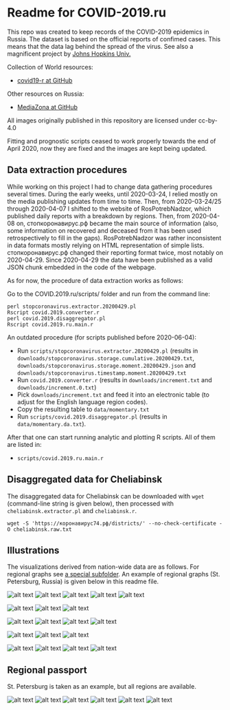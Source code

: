 # Readme for COVID-2019.ru

This repo was created to keep records of the COVID-2019 epidemics in Russia. The dataset is based on the official reports of confimed cases. This means that the data lag behind the spread of the virus. See also a magnificent project by [Johns Hopkins Univ.](https://github.com/CSSEGISandData/COVID-19)

Collection of World resources:

* [covid19-r at GitHub](https://github.com/mine-cetinkaya-rundel/covid19-r)

Other resources on Russia:

* [MediaZona at GitHub](https://github.com/mediazona/data-corona-Russia)

All images originally published in this repository are licensed under cc-by-4.0

Fitting and prognostic scripts ceased to work properly towards the end of April 2020, now they are fixed and the images are kept being updated.

## Data extraction procedures

While working on this project I had to change data gathering procedures several times. During the early weeks, until 2020-03-24, I relied mostly on the media publishing updates from time to time. Then, from 2020-03-24/25 through 2020-04-07 I shifted to the website of RosPotrebNadzor, which published daily reports with a breakdown by regions. Then, from 2020-04-08 on, стопкоронавирус.рф became the main source of information (also, some information on recovered and deceased from it has been used retrospectively to fill in the gaps). RosPotrebNadzor was rather inconsistent in data formats mostly relying on HTML representation of simple lists. стопкоронавирус.рф changed their reporting format twice, most notably on 2020-04-29. Since 2020-04-29 the data have been published as a valid JSON chunk embedded in the code of the webpage.

As for now, the procedure of data extraction works as follows:

Go to the COVID.2019.ru/scripts/ folder and run from the command line:

    perl stopcoronavirus.extractor.20200429.pl
    Rscript covid.2019.converter.r 
    perl covid.2019.disaggregator.pl
    Rscript covid.2019.ru.main.r 

An outdated procedure (for scripts published before 2020-06-04):

* Run `scripts/stopcoronavirus.extractor.20200429.pl` (results in `downloads/stopcoronavirus.storage.cumulative.20200429.txt`, `downloads/stopcoronavirus.storage.moment.20200429.json` and `downloads/stopcoronavirus.timestamp.moment.20200429.txt`
* Run `covid.2019.converter.r` (results in `downloads/increment.txt` and `downloads/increment.0.txt`)
* Pick `downloads/increment.txt` and feed it into an electronic table (to adjust for the English language region codes).
* Copy the resulting table to `data/momentary.txt`
* Run `scripts/covid.2019.disaggregator.pl` (results in `data/momentary.da.txt`).

After that one can start running analytic and plotting R scripts. All of them are listed in:

* `scripts/covid.2019.ru.main.r`

## Disaggregated data for Cheliabinsk

The disaggregated data for Cheliabinsk can be downloaded with `wget` (command-line string is given below), then processed with `cheliabinsk.extractor.pl` and `cheliabinsk.r`.

    wget -S 'https://коронавирус74.рф/districts/' --no-check-certificate -O cheliabinsk.raw.txt

## Illustrations

The visualizations derived from nation-wide data are as follows. For regional graphs see [a special subfolder](https://github.com/alexei-kouprianov/COVID.2019.ru/tree/master/plots/regions "Regional graphs"). An example of regional graphs (St. Petersburg, Russia) is given below in this readme file.

<!--![alt text](plots/COVID.2019.cumulated.png "Cumulated curve of COVID-2019 cases for Russia")-->
<!--![alt text](plots/COVID.2019.cumulated.log10.png "Cumulated curve of COVID-2019 cases for Russia, y-logarithmic")-->
![alt text](plots/COVID.2019.cumulated.TARD.png "Cumulated curve of COVID-2019 cases for Russia decomposed")
![alt text](plots/COVID.2019.cumulated.TARD.log10.png "Cumulated curve of COVID-2019 cases for Russia decomposed, y-logarithmic")
![alt text](plots/COVID.2019.cumulated.by_regions.png "Cumulated curve of COVID-2019 cases for Russia, by regions")
![alt text](plots/COVID.2019.cumulated.log.10.by_regions.png "Cumulated curve of COVID-2019 cases for Russia, y-logarithmic, by regions")
![alt text](plots/COVID.2019.cumulated.log10.1M.png "Cumulated curve of COVID-2019 cases for Russia, y-logarithmic, by regions for regions with capital city population over 1000K")

![alt text](plots/COVID.2019.barplot.regions.png "COVID-2019 total cases for Russia by regions")
![alt text](plots/COVID.2019.barplot.regions.log.10.png "COVID-2019 total cases for Russia by regions")
![alt text](plots/COVID.2019.barplot.regions.per_100K.png "COVID-2019 total cases per 100K inhabitants for Russia by regions")

![alt text](plots/COVID.2019.hist.rdi.png "COVID-2019 Rt 7 days rolling averages for regions of Russia")
![alt text](plots/COVID.2019.hist.dt.png "COVID-2019 cases doubling time based on Rt 7 days rolling averages for regions of Russia")
![alt text](plots/COVID.2019.map.regions.png "COVID-2019 total cases for Russia, map")
![alt text](plots/COVID.2019.map.regions.per_100K.png "COVID-2019 total cases per 100K inhabitants for Russia, map")

![alt text](plots/COVID.2019.map.density.regions.png "COVID-2019 total cases for Russia, density map")
![alt text](plots/COVID.2019.map.density.regions.per_100K.png "COVID-2019 total cases per 100K inhabitants for Russia, density map")
![alt text](plots/COVID.2019.map.density.regions.rdi7dt.png "COVID-2019 cases doubling time based on Rt 7 days rolling averages for regions of Russia, density map")

<!--![alt text](plots/COVID.2019.fitting.expGrowth_vs_LL.3.png "Fitting the data with exponent and log-logistic")
![alt text](plots/COVID.2019.fitting.expGrowth_vs_LL.3.log10.png "Fitting the data with exponent and log-logistic, y-logarithmic")-->
![alt text](plots/COVID.2019.fitting.rmc.partial.01.log10.png "Fitting / extrapolating the data with exponent and log-logistic, y-logarithmic (entire Russia)")
![alt text](plots/COVID.2019.fitting.rmc.partial.02.RUS.Prov.log10.png "Fitting / extrapolating the data with exponent and log-logistic, y-logarithmic (Russia without Moscow and St. Petersburg)")
![alt text](plots/COVID.2019.fitting.rmc.partial.03.Mos.log10.png "Fitting / extrapolating the data with exponent and log-logistic, y-logarithmic (Moscow)")
![alt text](plots/COVID.2019.fitting.rmc.partial.04.SPb.log10.png "Fitting / extrapolating the data with exponent and log-logistic, y-logarithmic (St. Petersburg)")

## Regional passport

St. Petersburg is taken as an example, but all regions are available.

![alt text](plots/regions/linear/COVID.2019.cumulated.linear.St._Petersburg.png "Cumulated curve of COVID-2019 cases for St. Perersburg, y-linear")
![alt text](plots/regions/COVID.2019.cumulated.log10.St._Petersburg.png "Cumulated curve of COVID-2019 cases for St. Perersburg, y-logarithmic")
![alt text](plots/regions/increments/i/COVID.2019.momentary.St._Petersburg.i.png "Daily increments for detected COVID-2019 cases for St. Perersburg, y-linear")
![alt text](plots/regions/increments/d/COVID.2019.momentary.St._Petersburg.d.png "Daily increments for COVID-2019 deaths for St. Perersburg, y-linear")
![alt text](plots/regions/race/COVID.2019.race.log10.St._Petersburg.png "Cumulated curves of COVID-2019 cases for St. Perersburg, y-logarithmic, since the day the city crossed 50 cases threshold")
![alt text](plots/regions/rdi/COVID.2019.rdi.log10.St._Petersburg.png "Relative daily increments for COVID-2019 confirmed cases for St. Perersburg")
